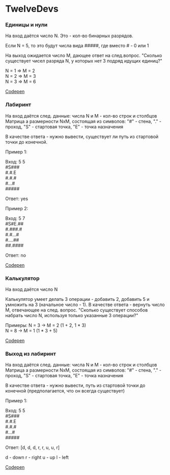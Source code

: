 # TwelveDevs
<h3> Единицы и нули </h3>
На вход даётся число N. Это - кол-во бинарных разрядов.

Если N = 5, то это будут числа вида #####, где вместо # - 0 или 1

На выход ожидается число M, дающее ответ на след.вопрос. "Сколько существует чисел разряда N, у которых нет 3 подряд идущих единиц?"

N = 1   =>   M = 2<br>
N = 2   =>   M = 3<br>
N = 3   =>   M = 6<br>

<a href="https://codepen.io/talerchik-aleksey/pen/VwxqNeq?editors=1111"> Codepen </a>

<h3> Лабиринт </h3>
На вход даётся след. данные:
числа N и M - кол-во строк и столбцов
Матрица a размерности NxM, состоящая из символов: "#" - стена, "." - проход, "S" - стартовая точка, "E" - точка назначения

В качестве ответа - нужно вывести, существует ли путь из стартовой точки до конечной.

Пример 1:

Вход:
5 5<br>
#S###<br>
#.#.E<br>
#.#.#<br>
#...#<br>
#####<br>

Ответ: yes


Пример 2:

Вход:
5 7<br>
#S#E.##<br>
#.###.#<br>
#.#...#<br>
#....##<br>
##.####<br>

Ответ: no

<a href="https://codepen.io/talerchik-aleksey/pen/jOxQqvj?editors=1111">Codepen</a> 

<h3> Калькулятор </h3>
На вход даётся число N

Калькулятор умеет делать 3 операции - добавить 2, добавить 5 и умножить на 3 (начальное число - 1).
В качестве ответа - вернуть число M, отвечающее на след. вопрос. "Сколько существует способов набрать число N, используя только указанные 3 операции?"

Примеры:
N = 3   ->   M = 2 (1 + 2, 1 * 3) <br>
N = 8   ->   M = 1 (1 * 3 + 5)<br>

<a href="https://codepen.io/talerchik-aleksey/pen/bGMOJwE?editors=1111"> Codepen </a>


<h3> Выход из лабиринт </h3>
На вход даётся след. данные:
числа N и M - кол-во строк и столбцов
Матрица a размерности NxM, состоящая из символов: "#" - стена, "." - проход, "S" - стартовая точка, "E" - точка назначения

В качестве ответа - нужно вывести, путь из стартовой точки до конечной (предполагается, что он всегда существует)

Пример 1:

Вход:
5 5<br>
#S###<br>
#.#.E<br>
#.#.#<br>
#...#<br>
#####<br>

Ответ: [d, d, d, r, r, u, u, r]


d - down
r - right
u - up
l - left

<a href="https://codepen.io/talerchik-aleksey/pen/XWqydxd?editors=1111">Codepen</a>
